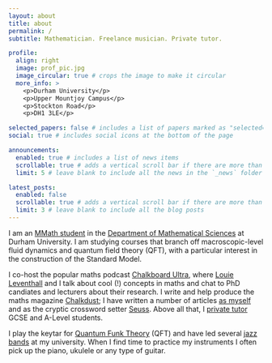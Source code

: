 ```yaml
---
layout: about
title: about
permalink: /
subtitle: Mathematician. Freelance musician. Private tutor.

profile:
  align: right
  image: prof_pic.jpg
  image_circular: true # crops the image to make it circular
  more_info: >
    <p>Durham University</p>
    <p>Upper Mountjoy Campus</p>
    <p>Stockton Road</p>
    <p>DH1 3LE</p>

selected_papers: false # includes a list of papers marked as "selected={true}"
social: true # includes social icons at the bottom of the page

announcements:
  enabled: true # includes a list of news items
  scrollable: true # adds a vertical scroll bar if there are more than 3 news items
  limit: 5 # leave blank to include all the news in the `_news` folder

latest_posts:
  enabled: false
  scrollable: true # adds a vertical scroll bar if there are more than 3 new posts items
  limit: 3 # leave blank to include all the blog posts
---
```


I am an [MMath student](/projects/) in the [Department of Mathematical Sciences](https://www.durham.ac.uk/departments/academic/mathematical-sciences/) at Durham University. I am studying courses that branch off macroscopic-level fluid dynamics and quantum field theory (QFT), with a particular interest in the construction of the Standard Model.

I co-host the popular maths podcast [Chalkboard Ultra](/projects/), where [Louie Leventhall](https://www.linkedin.com/in/louie-leventhall/) and I talk about cool (!) concepts in maths and chat to PhD candiates and lecturers about their research. I write and help produce the maths magazine [Chalkdust](/projects/); I have written a number of articles [as myself](https://chalkdustmagazine.com/author/sam-kay/) and as the cryptic crossword setter [Seuss](https://chalkdustmagazine.com/category/regulars/cryptic/).
Above all that, I [private tutor](/teaching/) GCSE and A-Level students.

I play the keytar for [Quantum Funk Theory](/music/) (QFT) and have led several [jazz bands](/music/) at my university. When I find time to practice my instruments I often pick up the piano, ukulele or any type of guitar.
